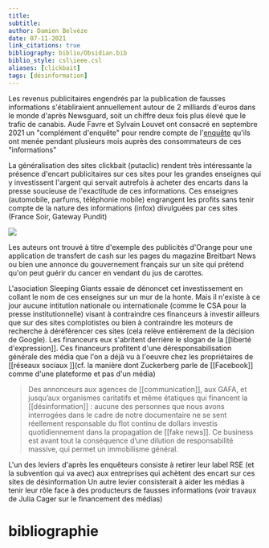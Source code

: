 ```yaml
---
title: 
subtitle:
author: Damien Belvèze
date: 07-11-2021
link_citations: true
bibliography: biblio/Obsidian.bib
biblio_style: csl\ieee.csl
aliases: [clickbait]
tags: [désinformation]
---
```


Les revenus publicitaires engendrés par la publication de fausses informations s'établiraient annuellement autour de 2 milliards d'euros dans le monde d'après Newsguard, soit un chiffre deux fois plus élevé que le trafic de canabis.  Aude Favre et Sylvain Louvet ont consacré en septembre 2021 un "complément d'enquête" pour rendre compte de l'[enquête](20211107_favre_louvet.pdf) qu'ils ont menée pendant plusieurs mois auprès des consommateurs de ces "informations" 

La généralisation des sites clickbait (putaclic) rendent très intéressante la présence d'encart publicitaires sur ces sites pour les grandes enseignes qui y investissent l'argent qui servait autrefois à acheter des encarts dans la presse soucieuse de l'exactitude de ces informations. Ces enseignes (automobile, parfums, téléphonie mobile) engrangent les profits sans tenir compte de la nature des informations (infox) divulguées par ces sites (France Soir, Gateway Pundit)

![](financement_publicite_desinformation.jpg)

Les auteurs ont trouvé à titre d'exemple des publicités d'Orange pour une application de transfert de cash sur les pages du magazine Breitbart News ou bien une annonce du gouvernement français sur un site qui prétend qu'on peut guérir du cancer en vendant du jus de carottes. 

L'asociation Sleeping Giants essaie de dénoncet cet investissement en collant le nom de ces enseignes sur un mur de la honte. Mais il n'existe à ce jour aucune intitution nationale ou internationale (comme le CSA pour la presse institutionnelle) visant à contraindre ces financeurs à investir ailleurs que sur des sites complotistes ou bien à contraindre les moteurs de recherche à déréférencer ces sites (cela relève entièrement de la décision de Google). Les financeurs eux s'abritent derrière le slogan de la [[liberté d'expression]]. Ces financeurs profitent d'une déresponsabilisation générale des média que l'on a déjà vu à l'oeuvre chez les propriétaires de [[réseaux sociaux ]](cf. la manière dont Zuckerberg parle de [[Facebook]] comme d'une plateforme et pas d'un média) 

>Des annonceurs aux agences de [[communication]], aux GAFA, et jusqu’aux organismes caritatifs et même étatiques qui financent la [[désinformation]] : aucune des personnes que nous avons interrogées dans le cadre de notre documentaire ne se sent réellement responsable du flot continu de dollars investis quotidiennement dans la propagation de [[fake news]]. Ce business est avant tout la conséquence d’une dilution de responsabilité massive, qui permet un immobilisme général.

L'un des leviers d'après les enquêteurs consiste à retirer leur label RSE (et la subvention qui va avec) aux entreprises qui achètent des encart sur ces sites de désinformation
Un autre levier consisterait à aider les médias à tenir leur rôle face à des producteurs de fausses informations (voir travaux de Julia Cager sur le financement des médias)

# bibliographie

